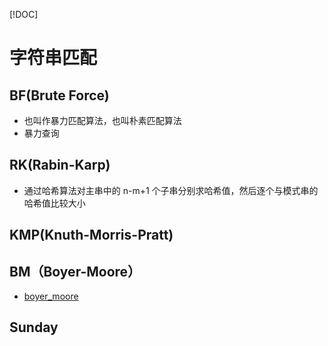 [!DOC]

# 字符串匹配

## BF(Brute Force)

- 也叫作暴力匹配算法，也叫朴素匹配算法
- 暴力查询

## RK(Rabin-Karp)

- 通过哈希算法对主串中的 n-m+1 个子串分别求哈希值，然后逐个与模式串的哈希值比较大小

## KMP(Knuth-Morris-Pratt)

## BM（Boyer-Moore）

- [boyer_moore](http://www.cs.jhu.edu/~langmea/resources/lecture_notes/boyer_moore.pdf)

## Sunday
